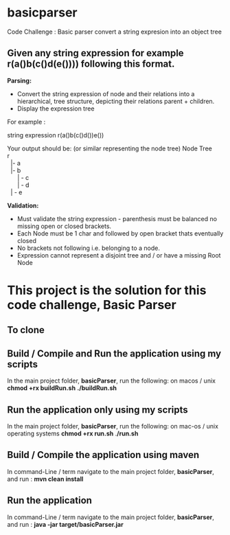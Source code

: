 # basicparser
Code Challenge : Basic parser convert a string expresion into an object tree

## Given any string expression for example r(a()b(c()d(e()))) following this format.

**Parsing:**
* Convert the string expression of node and their relations into a hierarchical,
  tree structure, depicting their relations parent + children.
* Display the expression tree

For example :

string expression r(a()b(c()d())e())

Your output should be: (or similar representing the node tree)
Node Tree<br>
 r<br>
 &nbsp;&nbsp;|- a<br>
 &nbsp;&nbsp;|- b<br>
 &nbsp;&nbsp;&nbsp;&nbsp;&nbsp;&nbsp;| - c<br>
 &nbsp;&nbsp;&nbsp;&nbsp;&nbsp;&nbsp;| - d<br>
 &nbsp;&nbsp;| - e<br>

**Validation:**
* Must validate the string expression - parenthesis must be balanced
  no missing open or closed brackets.
* Each Node must be 1 char and followed by open bracket thats eventually closed
* No brackets not following i.e. belonging to a node.
* Expression cannot represent a disjoint tree and / or have a missing Root Node

# This project is the solution for this code challenge, Basic Parser

## To clone


## Build / Compile and Run the application using my scripts
In the main project folder, **basicParser**, run the following: on macos / unix
**chmod +rx buildRun.sh**
**./buildRun.sh**

## Run the application only using my scripts
In the main project folder, **basicParser**, run the following: on mac-os / unix operating systems
**chmod +rx run.sh**
.**/run.sh**

## Build / Compile the application using maven
In command-Line / term navigate to the main project folder, **basicParser**,
and run : **mvn clean install** 

## Run the application  
In command-Line / term navigate to the main project folder, **basicParser**,
and run : **java -jar target/basicParser.jar** 

